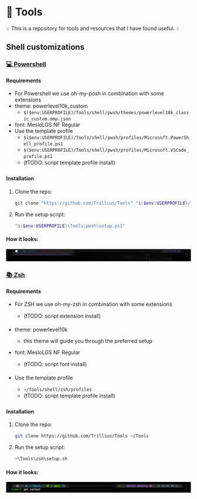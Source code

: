 

# 🔧 Tools
💡 This is a repository for tools and resources that I have found useful. 💡

## Shell customizations

### [💻 Powershell]()

#### Requirements
- For Powershell we use oh-my-posh in combination with some extensions
- theme: powerlevel10k_custom
  - `$($env:USERPROFILE)/Tools/shell/pwsh/themes/powerlevel10k_classic_custom.omp.json`
- font: MesloLGS NF Regular
- Use the template profile
  - ```$($env:USERPROFILE)/Tools/shell/pwsh/profiles/Microsoft.PowerShell_profile.ps1```
  - ```$($env:USERPROFILE)/Tools/shell/pwsh/profiles/Microsoft.VSCode_profile.ps1```
  - (❗TODO: script template profile install)

#### Installation
1. Clone the repo:
   ```powershell
   git clone "https://github.com/Trillius/Tools" "$($env:USERPROFILE)/Tools"
   ```
   
2. Run the setup script:
   ```powershell
   "$($env:USERPROFILE)\Tools\pwsh\setup.ps1"
   ```

#### How it looks:
![Powershell with oh-my-posh](docs/pwsh.png "PWSH")

### [📚 Zsh]()

#### Requirements
 - For ZSH we use oh-my-zsh in combination with some extensions
   - (❗TODO: script extension install)
 - theme: powerlevel10k
   - this theme will guide you through the preferred setup
 - font: MesloLGS NF Regular
   - (❗TODO: script font install)
 - Use the template profile 
 
   - ```~/Tools/shell/zsh/profiles```
   - (❗TODO: script template profile install)
#### Installation
1. Clone the repo:
   ```bash
   git clone https://github.com/Trillius/Tools ~/Tools
   ```
   
2. Run the setup script:
   ```bash
   ~\Tools\zsh\setup.sh
   ```

#### How it looks:
![zsh with oh-my-zsh](docs/zsh.png "ZSH")





